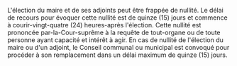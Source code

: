 L'élection du maire et de ses adjoints peut être frappée de nullité. Le délai de recours pour évoquer cette nullité est de quinze (15) jours et commence à courir-vingt-quatre (24) heures-après l'élection.
Cette nullité est prononcée par-la-Cour-suprême à la requête de tout-organe ou de toute personne ayant capacité et intérêt à agir.
En cas de nullité de l'élection du maire ou d'un adjoint, le Conseil communal ou municipal est convoqué pour procéder à son remplacement dans un délai maximum de quinze (15) jours.